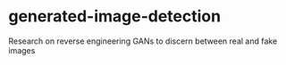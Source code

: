 # generated-image-detection
Research on reverse engineering GANs to discern between real and fake images
